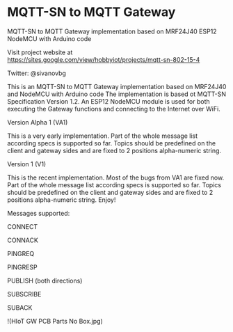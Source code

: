 # MQTT-SN to MQTT Gateway

MQTT-SN to MQTT Gateway implementation based on MRF24J40 ESP12 NodeMCU with Arduino code

Visit project website at https://sites.google.com/view/hobbyiot/projects/mqtt-sn-802-15-4

Twitter: @sivanovbg

This is an MQTT-SN to MQTT Gateway implementation based on MRF24J40 and NodeMCU with Arduino code
The implementation is based ot MQTT-SN Specification Version 1.2.
An ESP12 NodeMCU module is used for both executing the Gateway functions and connecting to the Internet over WiFi.

Version Alpha 1 (VA1)

This is a very early implementation. Part of the whole message list according specs is supported so far.
Topics should be predefined on the client and gateway sides and are fixed to 2 positions alpha-numeric string.

Version 1 (V1)

This is the recent implementation. Most of the bugs from VA1 are fixed now. Part of the whole message list according specs is supported so far.
Topics should be predefined on the client and gateway sides and are fixed to 2 positions alpha-numeric string. Enjoy!

Messages supported:

CONNECT

CONNACK

PINGREQ

PINGRESP

PUBLISH (both directions)

SUBSCRIBE

SUBACK

!(HIoT GW PCB Parts No Box.jpg)

